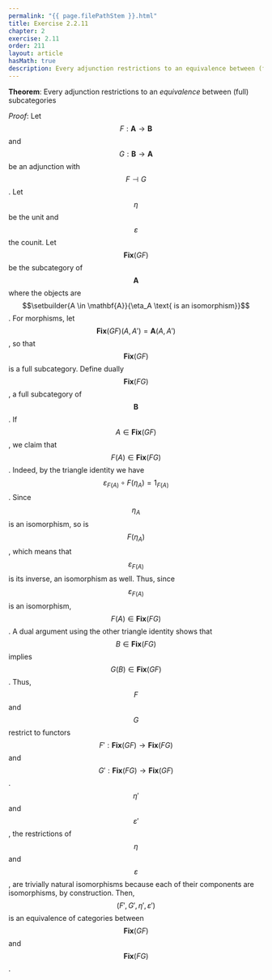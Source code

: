 ```yaml
---
permalink: "{{ page.filePathStem }}.html"
title: Exercise 2.2.11
chapter: 2
exercise: 2.11
order: 211
layout: article
hasMath: true
description: Every adjunction restrictions to an equivalence between (full) subcategories
---
```


**Theorem**:
Every adjunction restrictions to an *equivalence* between (full) subcategories


*Proof*:
Let $$F : \mathbf{A} \rightarrow \mathbf{B}$$ and $$G: \mathbf{B} \rightarrow \mathbf{A}$$ be an adjunction with $$F \dashv G$$.
Let $$\eta$$ be the unit and $$\varepsilon$$ the counit.
Let $$\mathbf{Fix}(GF)$$ be the subcategory of $$\mathbf{A}$$ where the objects are $$\setbuilder{A \in \mathbf{A}}{\eta_A \text{ is an isomorphism}}$$.
For morphisms, let $$\mathbf{Fix}(GF)(A, A') = \mathbf{A}(A, A')$$, so that $$\mathbf{Fix}(GF)$$ is a full subcategory.
Define dually $$\mathbf{Fix}(FG)$$, a full subcategory of $$\mathbf{B}$$.
If $$A \in \mathbf{Fix}(GF)$$, we claim that $$F(A) \in \mathbf{Fix}(FG)$$.
Indeed, by the triangle identity we have $$\varepsilon_{F(A)} \circ F(\eta_A) = 1_{F(A)}$$.
Since $$\eta_A$$ is an isomorphism, so is $$F(\eta_A)$$, which means that $$\varepsilon_{F(A)}$$ is its inverse, an isomorphism as well.
Thus, since $$\varepsilon_{F(A)}$$ is an isomorphism, $$F(A) \in \mathbf{Fix}(FG)$$.
A dual argument using the other triangle identity shows that $$B \in \mathbf{Fix}(FG)$$ implies $$G(B) \in \mathbf{Fix}(GF)$$.
Thus, $$F$$ and $$G$$ restrict to functors $$F' : \mathbf{Fix}(GF) \rightarrow \mathbf{Fix}(FG)$$ and $$G' : \mathbf{Fix}(FG) \rightarrow \mathbf{Fix}(GF)$$.
$$\eta'$$ and $$\varepsilon'$$, the restrictions of $$\eta$$ and $$\varepsilon$$, are trivially natural isomorphisms because each of their components are isomorphisms, by construction.
Then, $$(F', G', \eta', \varepsilon')$$ is an equivalence of categories between $$\mathbf{Fix}(GF)$$ and $$\mathbf{Fix}(FG)$$.
